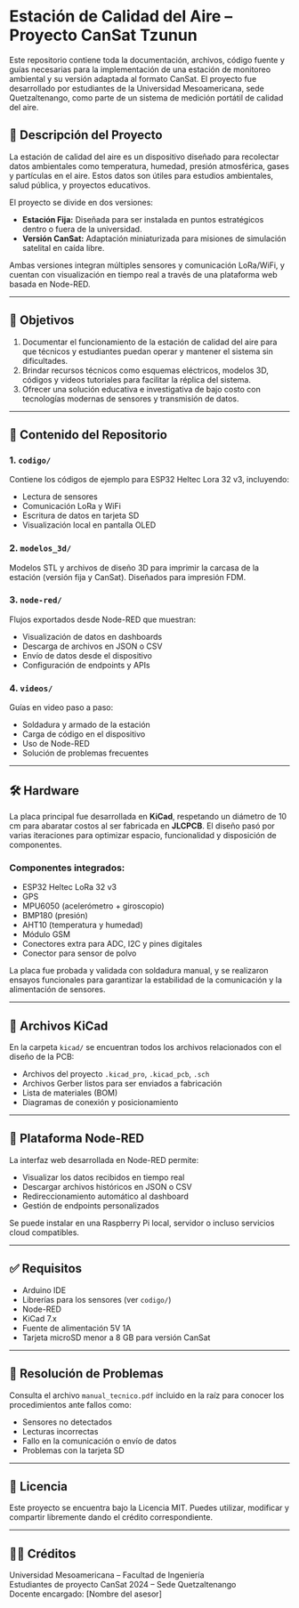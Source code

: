 # Estación de Calidad del Aire – Proyecto CanSat Tzunun

Este repositorio contiene toda la documentación, archivos, código fuente y guías necesarias para la implementación de una estación de monitoreo ambiental y su versión adaptada al formato CanSat. El proyecto fue desarrollado por estudiantes de la Universidad Mesoamericana, sede Quetzaltenango, como parte de un sistema de medición portátil de calidad del aire.

## 📌 Descripción del Proyecto

La estación de calidad del aire es un dispositivo diseñado para recolectar datos ambientales como temperatura, humedad, presión atmosférica, gases y partículas en el aire. Estos datos son útiles para estudios ambientales, salud pública, y proyectos educativos.

El proyecto se divide en dos versiones:
- **Estación Fija:** Diseñada para ser instalada en puntos estratégicos dentro o fuera de la universidad.
- **Versión CanSat:** Adaptación miniaturizada para misiones de simulación satelital en caída libre.

Ambas versiones integran múltiples sensores y comunicación LoRa/WiFi, y cuentan con visualización en tiempo real a través de una plataforma web basada en Node-RED.

---

## 🎯 Objetivos

1. Documentar el funcionamiento de la estación de calidad del aire para que técnicos y estudiantes puedan operar y mantener el sistema sin dificultades.
2. Brindar recursos técnicos como esquemas eléctricos, modelos 3D, códigos y videos tutoriales para facilitar la réplica del sistema.
3. Ofrecer una solución educativa e investigativa de bajo costo con tecnologías modernas de sensores y transmisión de datos.

---

## 🧠 Contenido del Repositorio

### 1. `codigo/`
Contiene los códigos de ejemplo para ESP32 Heltec Lora 32 v3, incluyendo:
- Lectura de sensores
- Comunicación LoRa y WiFi
- Escritura de datos en tarjeta SD
- Visualización local en pantalla OLED

### 2. `modelos_3d/`
Modelos STL y archivos de diseño 3D para imprimir la carcasa de la estación (versión fija y CanSat). Diseñados para impresión FDM.

### 3. `node-red/`
Flujos exportados desde Node-RED que muestran:
- Visualización de datos en dashboards
- Descarga de archivos en JSON o CSV
- Envío de datos desde el dispositivo
- Configuración de endpoints y APIs

### 4. `videos/`
Guías en video paso a paso:
- Soldadura y armado de la estación
- Carga de código en el dispositivo
- Uso de Node-RED
- Solución de problemas frecuentes

---

## 🛠️ Hardware

La placa principal fue desarrollada en **KiCad**, respetando un diámetro de 10 cm para abaratar costos al ser fabricada en **JLCPCB**. El diseño pasó por varias iteraciones para optimizar espacio, funcionalidad y disposición de componentes.

### Componentes integrados:
- ESP32 Heltec LoRa 32 v3
- GPS
- MPU6050 (acelerómetro + giroscopio)
- BMP180 (presión)
- AHT10 (temperatura y humedad)
- Módulo GSM
- Conectores extra para ADC, I2C y pines digitales
- Conector para sensor de polvo

La placa fue probada y validada con soldadura manual, y se realizaron ensayos funcionales para garantizar la estabilidad de la comunicación y la alimentación de sensores.

---

## 📂 Archivos KiCad

En la carpeta `kicad/` se encuentran todos los archivos relacionados con el diseño de la PCB:
- Archivos del proyecto `.kicad_pro`, `.kicad_pcb`, `.sch`
- Archivos Gerber listos para ser enviados a fabricación
- Lista de materiales (BOM)
- Diagramas de conexión y posicionamiento

---

## 📡 Plataforma Node-RED

La interfaz web desarrollada en Node-RED permite:
- Visualizar los datos recibidos en tiempo real
- Descargar archivos históricos en JSON o CSV
- Redireccionamiento automático al dashboard
- Gestión de endpoints personalizados

Se puede instalar en una Raspberry Pi local, servidor o incluso servicios cloud compatibles.

---

## ✅ Requisitos

- Arduino IDE
- Librerías para los sensores (ver `codigo/`)
- Node-RED
- KiCad 7.x
- Fuente de alimentación 5V 1A
- Tarjeta microSD menor a 8 GB para versión CanSat

---

## 🔧 Resolución de Problemas

Consulta el archivo `manual_tecnico.pdf` incluido en la raíz para conocer los procedimientos ante fallos como:
- Sensores no detectados
- Lecturas incorrectas
- Fallo en la comunicación o envío de datos
- Problemas con la tarjeta SD

---

## 📄 Licencia

Este proyecto se encuentra bajo la Licencia MIT. Puedes utilizar, modificar y compartir libremente dando el crédito correspondiente.

---

## 👨‍🏫 Créditos

Universidad Mesoamericana – Facultad de Ingeniería  
Estudiantes de proyecto CanSat 2024 – Sede Quetzaltenango  
Docente encargado: [Nombre del asesor]


